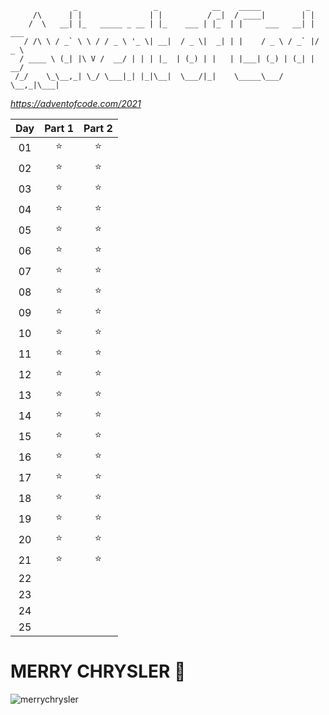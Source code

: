 ```
              _                 _            __    _____          _
     /\      | |               | |          / _|  / ____|        | |
    /  \   __| |_   _____ _ __ | |_    ___ | |_  | |     ___   __| | ___
   / /\ \ / _` \ \ / / _ \ '_ \| __|  / _ \|  _| | |    / _ \ / _` |/ _ \
  / ____ \ (_| |\ V /  __/ | | | |_  | (_) | |   | |___| (_) | (_| |  __/
 /_/    \_\__,_| \_/ \___|_| |_|\__|  \___/|_|    \_____\___/ \__,_|\___|
```
*https://adventofcode.com/2021*

Day | Part 1 | Part 2
:-: | :-: | :-:
01 | :star: | :star:
02 | :star: | :star:
03 | :star: | :star:
04 | :star: | :star:
05 | :star: | :star:
06 | :star: | :star:
07 | :star: | :star:
08 | :star: | :star:
09 | :star: | :star:
10 | :star: | :star:
11 | :star: | :star:
12 | :star: | :star:
13 | :star: | :star:
14 | :star: | :star:
15 | :star: | :star:
16 | :star: | :star:
17 | :star: | :star:
18 | :star: | :star:
19 | :star: | :star:
20 | :star: | :star:
21 | :star: | :star:
22 | |
23 | |
24 | |
25 | |
# MERRY CHRYSLER :santa:
![merrychrysler](https://giphy.com/embed/3o6fITL72BZG42j37W)
